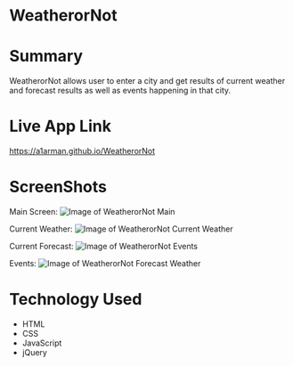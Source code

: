 # WeatherorNot
# Summary 
WeatherorNot allows user to enter a city and get results of current weather and forecast results as well as events happening in that city.
# Live App Link
https://a1arman.github.io/WeatherorNot
# ScreenShots
Main Screen: 
![Image of WeatherorNot Main](https://github.com/A1Arman/WeatherorNot/blob/master/imgs/WeatherorNot-Main.PNG)

Current Weather:
![Image of WeatherorNot Current Weather](https://github.com/A1Arman/WeatherorNot/blob/master/imgs/WeatherorNot-CurrentWeather.PNG)

Current Forecast:
![Image of WeatherorNot Events](https://github.com/A1Arman/WeatherorNot/blob/master/imgs/WeatherorNot-Forecast.PNG)

Events:
![Image of WeatherorNot Forecast Weather](https://github.com/A1Arman/WeatherorNot/blob/master/imgs/WeatherorNot-CurrentEvents.PNG)

# Technology Used
- HTML
- CSS
- JavaScript
- jQuery
